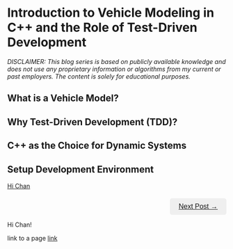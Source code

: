 <style>
  #next-post-container{
    text-align: right;
    margin-top: 20px;
  }
  #next-post-button {
    padding: 10px 20px;
    color: white;
    border: none;
    border-radius: 5px;
    font-size: 16px;
    cursor: pointer;
    transition: background-color 0.3s ease;
  }

  #next-post-button:hover {
    background-color: #005a99;
  }
</style>

# Introduction to Vehicle Modeling in C++ and the Role of Test-Driven Development

*DISCLAIMER: This blog series is based on publicly available knowledge and does
not use any proprietary information or algorithms from my current or past
employers. The content is solely for educational purposes.*

## What is a Vehicle Model?

## Why Test-Driven Development (TDD)?

## C++ as the Choice for Dynamic Systems

## Setup Development Environment

<a href="./_posts/2025-01-04-introduction-to-tdd-for-vehicle-models-in-cpp.md">Hi Chan</a>


<div id="next-post-container">
  <button id="next-post-button" style=""><a href="./_posts/2025-01-04-introduction-to-tdd-for-vehicle-models-in-cpp.md">Next Post → </a></button>
</div>

Hi Chan!

link to a page [link](./_posts/2025-01-04-introduction-to-tdd-for-vehicle-models-in-cpp.md)
